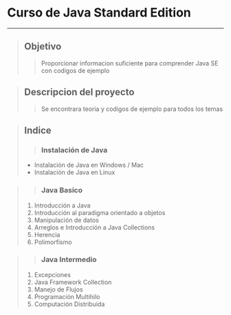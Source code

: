 # Curso de Java Standard Edition
- - - -
>## Objetivo
>> Proporcionar informacion suficiente para comprender Java SE con codigos de ejemplo

>## Descripcion del proyecto
>> Se encontrara teoria y codigos de ejemplo para todos los temas

>## Indice
>>### Instalación de Java
> * Instalación de Java en Windows / Mac
> * Instalación de Java en Linux

>>### Java Basico
> 1. Introducción a Java
> 2. Introducción al paradigma orientado a objetos
> 3. Manipulación de datos
> 4. Arreglos e Introducción a Java Collections
> 5. Herencia
> 6. Polimorfismo

>>### Java Intermedio
> 1. Excepciones
> 2. Java Framework Collection
> 3. Manejo de Flujos
> 4. Ṕrogramación Multihilo
> 5. Computación Distribuida
